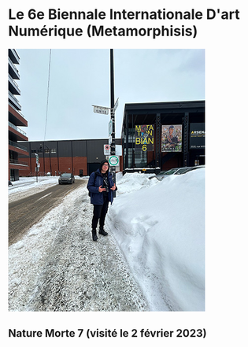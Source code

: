 # Le 6e Biennale Internationale D'art Numérique (Metamorphisis)

![entrée](https://github.com/Jxshvfx/H23_V13_inspirations_GONZALEZBARRERA/blob/main/BIAN/medias/photo_entree_20230202.jpg)

## Nature Morte 7 (visité le 2 février 2023)

